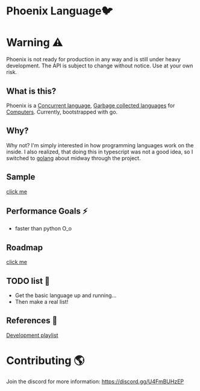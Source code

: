 # Phoenix Language🐦

# Warning ⚠️

Phoenix is not ready for production in any way and is still under heavy development. 
The API is subject to change without notice. Use at your own risk.

## What is this?

Phoenix is a [Concurrent language](https://en.wikipedia.org/wiki/Concurrency_(computer_science)), 
[Garbage collected languages](https://en.wikipedia.org/wiki/Garbage_collection_(computer_science)) for [Computers](https://en.wikipedia.org/wiki/Computer).
Currently, bootstrapped with go. 

## Why?

Why not? I'm simply interested in how programming languages work on the inside.
I also realized, that doing this in typescript was not a good idea, so I switched to
[golang](https://go.dev/) about midway through the project.

## Sample 

[click me](./assets/example.md)

## Performance Goals ⚡

- faster than python O_o

## Roadmap

[click me](https://github.com/phoenix-language/phoenix/projects/1)

## TODO list 📃

- Get the basic language up and running...
- Then make a real list!


## References 🔗

[Development playlist](https://www.youtube.com/playlist?list=PLfjHxdSdfKthrRElBQ99-f_x7ginrVaKv)

# Contributing 🌎

Join the discord for more information: https://discord.gg/U4FmBUHzEP
